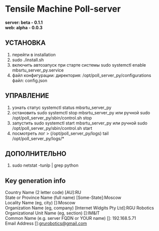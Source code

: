 # Tensile Machine Poll-server
**server: beta - 0.1.1 \
web: alpha - 0.0.3**



УСТАНОВКА
---
1. перейти в installation
2. sudo ./install.sh
3. включить автозапуск при старте системы
sudo systemctl enable mbsrtu_server_py.service
4. файл конфигурации:
директория: /opt/poll_server_py/configurations
файл: config.json

УПРАВЛЕНИЕ
---
1. узнать статус
systemctl status mbsrtu_server_py
2. остановить
sudo systemctl stop mbsrtu_server_py
или ручной
sudo /opt/poll_server_py/sbin/control.sh stop
3. запустить
sudo systemctl start mbsrtu_server_py
или ручной
sudo /opt/poll_server_py/sbin/control.sh start
4. посмотреть лог > (/opt/poll_server_py/logs)
tail /opt/poll_server_py/logs/*

ДОПОЛНИТЕЛЬНО
---
1. sudo netstat -tunlp | grep python


Key generation info
---
Country Name (2 letter code) [AU]:RU \
State or Province Name (full name) [Some-State]:Moscow \
Locality Name (eg, city) []:Moscow \
Organization Name (eg, company) [Internet Widgits Pty Ltd]:RGU Robotics \
Organizational Unit Name (eg, section) []:IM&IT \
Common Name (e.g. server FQDN or YOUR name) []: 192.168.5.71 \
Email Address []:grurobotics@gmail.com
